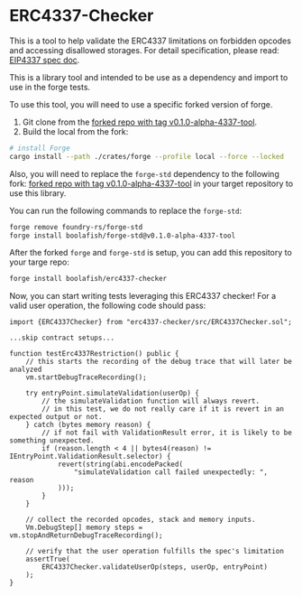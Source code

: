# ERC4337-Checker

This is a tool to help validate the ERC4337 limitations on forbidden opcodes and accessing disallowed storages. For detail specification, please read: [EIP4337 spec doc](https://eips.ethereum.org/EIPS/eip-4337#specification).

This is a library tool and intended to be use as a dependency and import to use in the forge tests.

To use this tool, you will need to use a specific forked version of forge.
1. Git clone from the [forked repo with tag v0.1.0-alpha-4337-tool](https://github.com/boolafish/foundry/releases/tag/v0.1.0-alpha-4337-tool).
2. Build the local from the fork:
```sh
# install Forge
cargo install --path ./crates/forge --profile local --force --locked
```


Also, you will need to replace the `forge-std` dependency to the following fork: [forked repo with tag v0.1.0-alpha-4337-tool](https://github.com/boolafish/forge-std/releases/tag/v0.1.0-alpha-4337-tool) in your target repository to use this library.

You can run the following commands to replace the `forge-std`:
```sh
forge remove foundry-rs/forge-std
forge install boolafish/forge-std@v0.1.0-alpha-4337-tool
```


After the forked `forge` and `forge-std` is setup, you can add this repository to your targe repo:
```sh
forge install boolafish/erc4337-checker
```

Now, you can start writing tests leveraging this ERC4337 checker! For a valid user operation, the following code should pass:

```solidity
import {ERC4337Checker} from "erc4337-checker/src/ERC4337Checker.sol";

...skip contract setups...

function testErc4337Restriction() public {
    // this starts the recording of the debug trace that will later be analyzed
    vm.startDebugTraceRecording();

    try entryPoint.simulateValidation(userOp) {
        // the simulateValidation function will always revert.
        // in this test, we do not really care if it is revert in an expected output or not.
    } catch (bytes memory reason) {
        // if not fail with ValidationResult error, it is likely to be something unexpected.
        if (reason.length < 4 || bytes4(reason) != IEntryPoint.ValidationResult.selector) {
            revert(string(abi.encodePacked(
                "simulateValidation call failed unexpectedly: ", reason
            )));
        }
    }

    // collect the recorded opcodes, stack and memory inputs.
    Vm.DebugStep[] memory steps = vm.stopAndReturnDebugTraceRecording();

    // verify that the user operation fulfills the spec's limitation
    assertTrue(
        ERC4337Checker.validateUserOp(steps, userOp, entryPoint)
    );
}
```
